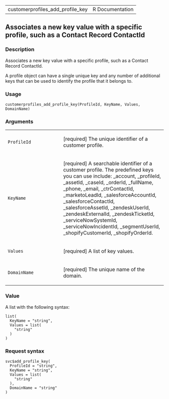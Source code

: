 <table style="width: 100%;">
<tbody>
<tr class="odd">
<td>customerprofiles_add_profile_key</td>
<td style="text-align: right;">R Documentation</td>
</tr>
</tbody>
</table>

## Associates a new key value with a specific profile, such as a Contact Record ContactId

### Description

Associates a new key value with a specific profile, such as a Contact
Record ContactId.

A profile object can have a single unique key and any number of
additional keys that can be used to identify the profile that it belongs
to.

### Usage

    customerprofiles_add_profile_key(ProfileId, KeyName, Values, DomainName)

### Arguments

<table>
<colgroup>
<col style="width: 35%" />
<col style="width: 65%" />
</colgroup>
<tbody>
<tr class="odd">
<td><code
id="customerprofiles_add_profile_key_:_ProfileId">ProfileId</code></td>
<td><p>[required] The unique identifier of a customer profile.</p></td>
</tr>
<tr class="even">
<td><code
id="customerprofiles_add_profile_key_:_KeyName">KeyName</code></td>
<td><p>[required] A searchable identifier of a customer profile. The
predefined keys you can use include: _account, _profileId, _assetId,
_caseId, _orderId, _fullName, _phone, _email, _ctrContactId,
_marketoLeadId, _salesforceAccountId, _salesforceContactId,
_salesforceAssetId, _zendeskUserId, _zendeskExternalId,
_zendeskTicketId, _serviceNowSystemId, _serviceNowIncidentId,
_segmentUserId, _shopifyCustomerId, _shopifyOrderId.</p></td>
</tr>
<tr class="odd">
<td><code
id="customerprofiles_add_profile_key_:_Values">Values</code></td>
<td><p>[required] A list of key values.</p></td>
</tr>
<tr class="even">
<td><code
id="customerprofiles_add_profile_key_:_DomainName">DomainName</code></td>
<td><p>[required] The unique name of the domain.</p></td>
</tr>
</tbody>
</table>

### Value

A list with the following syntax:

    list(
      KeyName = "string",
      Values = list(
        "string"
      )
    )

### Request syntax

    svc$add_profile_key(
      ProfileId = "string",
      KeyName = "string",
      Values = list(
        "string"
      ),
      DomainName = "string"
    )
